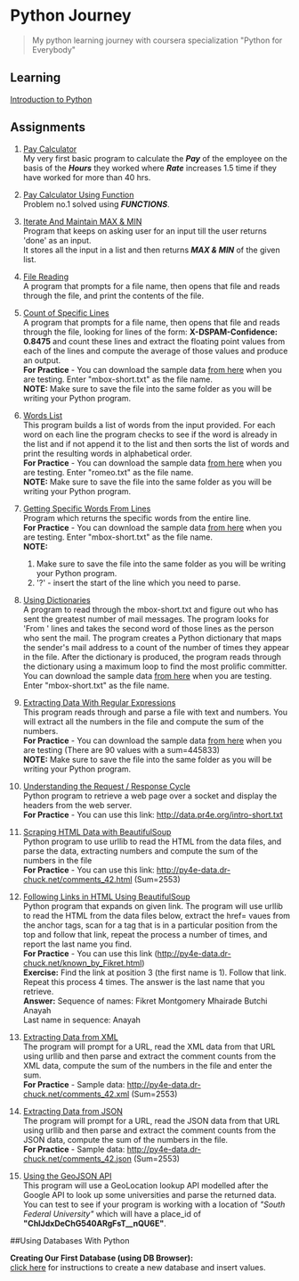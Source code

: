 # Python Journey
> My python learning journey with coursera specialization "Python for Everybody"

## Learning
[Introduction to Python](doc/introduction_to_python.md)

## Assignments
1. [Pay Calculator](/src/assignments/pay_calculator.py)<br>
My very first basic program to calculate the ***Pay*** of the employee on the basis of the ***Hours*** they worked where ***Rate*** increases 1.5 time if they have worked for more than 40 hrs.

1. [Pay Calculator Using Function](/src/assignments/pay_calculator_function.py)<br>
Problem no.1 solved using ***FUNCTIONS***.  

1. [Iterate And Maintain MAX & MIN](/src/assignments/loop_counting.py)<br>
Program that keeps on asking user for an input till the user returns 'done' as an input.<br>
It stores all the input in a list and then returns ***MAX & MIN*** of the given list. 

1. [File Reading](/src/assignments/file_reading.py)<br>
A program that prompts for a file name, then opens that file and reads through the file, and print the contents of the file.

1. [Count of Specific Lines](/src/assignments/count_word.py)<br>
A program that prompts for a file name, then opens that file and reads through the file, looking for lines  of the form: **X-DSPAM-Confidence:    0.8475** and count these lines and extract the floating point values from each of the lines and compute the average of those values and produce an output.<br>
**For Practice** - You can download the sample data [from here](http://www.py4e.com/code3/mbox-short.txt) when you are testing. Enter "mbox-short.txt" as the file name.<br>
**NOTE:** Make sure to save the file into the same folder as you will be writing your Python program.

1. [Words List](/src/assignments/words_list.py)<br>
This program builds a list of words from the input provided. For each word on each line the program checks to see if the word is already in the list and if not append it to the list and then sorts the list of words and print the resulting words in alphabetical order.<br>
**For Practice** - You can download the sample data [from here](http://www.py4e.com/code3/romeo.txt) when you are testing. Enter "romeo.txt" as the file name.<br>
**NOTE:** Make sure to save the file into the same folder as you will be writing your Python program.

1. [Getting Specific Words From Lines](/src/assignments/word_from_lines.py)<br>
Program which returns the specific words from the entire line.<br>
**For Practice** - You can download the sample data [from here](http://www.py4e.com/code3/mbox-short.txt) when you are testing. Enter "mbox-short.txt" as the file name.<br>
**NOTE:**
    1. Make sure to save the file into the same folder as you will be writing your Python program.<br>
    1. '?' - insert the start of the line which you need to parse.

1. [Using Dictionaries](/src/assignments/dict_mail.py)<br>
A program to read through the mbox-short.txt and figure out who has sent the greatest number of mail messages. 
The program looks for 'From ' lines and takes the second word of those lines as the person who sent the mail.
The program creates a Python dictionary that maps the sender's mail address to a count of the number of times they appear in the file.
After the dictionary is produced, the program reads through the dictionary using a maximum loop to find the most prolific committer.<br>
You can download the sample data [from here](http://www.py4e.com/code3/mbox-short.txt) when you are testing. Enter "mbox-short.txt" as the file name.

1. [Extracting Data With Regular Expressions](/src/assignments/regex_eg.py)<br>
This program reads through and parse a file with text and numbers.
You will extract all the numbers in the file and compute the sum of the numbers.<br>
**For Practice** - You can download the sample data [from here](http://py4e-data.dr-chuck.net/regex_sum_42.txt) when you are testing (There are 90 values with a sum=445833)<br>
**NOTE:** Make sure to save the file into the same folder as you will be writing your Python program.

1. [Understanding the Request / Response Cycle](/src/assignments/socket_eg.py)<br>
Python program to retrieve a web page over a socket and display the headers from the web server.<br>
**For Practice** - You can use this link: http://data.pr4e.org/intro-short.txt

1. [Scraping HTML Data with BeautifulSoup](/src/assignments/scrapping_BS_eg.py)<br>
Python program to use urllib to read the HTML from the data files, and parse the data, extracting numbers and compute the sum of the numbers in the file<br>
**For Practice** - You can use this link: http://py4e-data.dr-chuck.net/comments_42.html (Sum=2553)

1. [Following Links in HTML Using BeautifulSoup](/src/assignments/following_links.py)<br>
Python program that expands on given link. The program will use urllib to read the HTML from the data files below, extract the href= vaues from the anchor tags, scan for a tag that is in a particular position from the top and follow that link, repeat the process a number of times, and report the last name you find.<br>
**For Practice** - You can use this link (http://py4e-data.dr-chuck.net/known_by_Fikret.html)<br>
**Exercise:** Find the link at position 3 (the first name is 1). Follow that link. Repeat this process 4 times. The answer is the last name that you retrieve.<br>
**Answer:** Sequence of names: Fikret Montgomery Mhairade Butchi Anayah<br>
Last name in sequence: Anayah

1. [Extracting Data from XML](src/assignments/xml_eg.py)<br>
The program will prompt for a URL, read the XML data from that URL using urllib and then parse and extract the comment counts from the XML data, compute the sum of the numbers in the file and enter the sum.<br>
**For Practice** - Sample data: http://py4e-data.dr-chuck.net/comments_42.xml (Sum=2553)

1. [Extracting Data from JSON](src/assignments/json_eg.py)<br>
The program will prompt for a URL, read the JSON data from that URL using urllib and then parse and extract the comment counts from the JSON data, compute the sum of the numbers in the file.<br>
**For Practice** - Sample data: http://py4e-data.dr-chuck.net/comments_42.json (Sum=2553)

1. [Using the GeoJSON API](src/assignments/geojson_API.py)<br>
This program will use a GeoLocation lookup API modelled after the Google API to look up some universities and parse the returned data.<br>
You can test to see if your program is working with a location of *"South Federal University"* which will have a place_id of **"ChIJdxDeChG540ARgFsT__nQU6E"**.


##Using Databases With Python

**Creating Our First Database (using DB Browser):**<br>
[click here](src/assignments/first_database_sql.md) for instructions to create a new database and insert values.